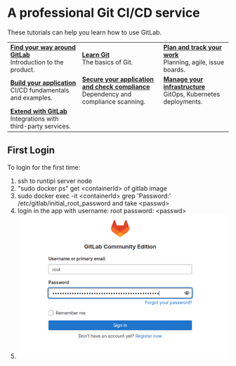 # A professional Git CI/CD service

These tutorials can help you learn how to use GitLab.


|                                                                                                                                 |                                                                                                                                                          |                                                                                                                                |
| ------------------------------------------------------------------------------------------------------------------------------- | -------------------------------------------------------------------------------------------------------------------------------------------------------- | ------------------------------------------------------------------------------------------------------------------------------ |
| [**Find your way around GitLab**](https://docs.gitlab.com/ee/tutorials/gitlab_navigation.html)<br/>Introduction to the product. | [**Learn Git**](https://docs.gitlab.com/ee/tutorials/learn_git.html)<br/>The basics of Git.                                                              | [**Plan and track your work**](https://docs.gitlab.com/ee/tutorials/plan_and_track.html)<br/>Planning, agile, issue boards.    |
| [**Build your application**](https://docs.gitlab.com/ee/tutorials/build_application.html)<br/>CI/CD fundamentals and examples.  | [**Secure your application and check compliance**](https://docs.gitlab.com/ee/tutorials/secure_application.html)<br/>Dependency and compliance scanning. | [**Manage your infrastructure**](https://docs.gitlab.com/ee/tutorials/infrastructure.html)<br/>GitOps, Kubernetes deployments. |
| [**Extend with GitLab**](https://docs.gitlab.com/ee/tutorials/develop.html)<br/>Integrations with third-party services.         |                                                                                                                                                          |                                                                                                                                |

## First Login

To login for the first time:

1. ssh to runtipi server node
2. "sudo docker ps" get \<containerId\> of gitlab image
3. sudo docker exec -it \<containerId\> grep 'Password:' /etc/gitlab/initial_root_password and take \<passwd\>
4. login in the app with username: root password: \<passwd\>
5. ![1730134901123](images/description/1730134901123.png)
